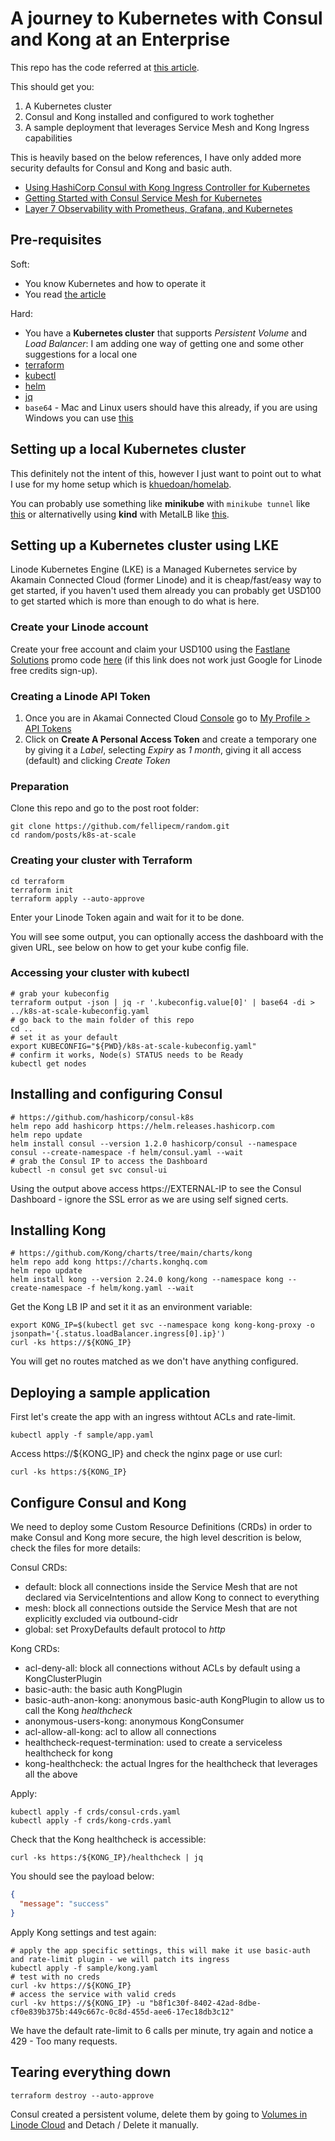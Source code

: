# A journey to Kubernetes with Consul and Kong at an Enterprise

This repo has the code referred at [this article](https://fellipecm.blogspot.com/2023/07/a-journey-to-kubernetes-with-consul-and.html).

This should get you:

1. A Kubernetes cluster
2. Consul and Kong installed and configured to work toghether
3. A sample deployment that leverages Service Mesh and Kong Ingress capabilities

This is heavily based on the below references, I have only added more security defaults for Consul and Kong and basic auth.

- [Using HashiCorp Consul with Kong Ingress Controller for Kubernetes](https://www.hashicorp.com/blog/using-hashicorp-consul-with-kong-ingress-controller-for-kubernetes)
- [Getting Started with Consul Service Mesh for Kubernetes](https://developer.hashicorp.com/consul/tutorials/kubernetes-features/service-mesh-deploy)
- [Layer 7 Observability with Prometheus, Grafana, and Kubernetes](https://developer.hashicorp.com/consul/tutorials/kubernetes/kubernetes-layer7-observability)

## Pre-requisites

Soft:

- You know Kubernetes and how to operate it
- You read [the article](https://fellipecm.blogspot.com/2023/07/a-journey-to-kubernetes-with-consul-and.html)

Hard:

- You have a **Kubernetes cluster** that supports *Persistent Volume* and *Load Balancer*: I am adding one way of getting one and some other suggestions for a local one
- [terraform](https://developer.hashicorp.com/terraform/downloads)
- [kubectl](https://kubernetes.io/docs/tasks/tools/#kubectl)
- [helm](https://helm.sh/docs/intro/install/)
- [jq](https://jqlang.github.io/jq/download/)
- `base64` - Mac and Linux users should have this already, if you are using Windows you can use [this](https://sourceforge.net/projects/base64-for-windows/)

## Setting up a local Kubernetes cluster

This definitely not the intent of this, however I just want to point out to what I use for my home setup which is [khuedoan/homelab](https://github.com/khuedoan/homelab).

You can probably use something like **minikube** with `minikube tunnel` like [this](https://medium.com/globant/load-balance-microservices-using-kubernetes-minikube-88b78dae4796) or alternativelly using **kind** with MetalLB like [this](https://kind.sigs.k8s.io/docs/user/loadbalancer/).

## Setting up a Kubernetes cluster using LKE

Linode Kubernetes Engine (LKE) is a Managed Kubernetes service by Akamain Connected Cloud (former Linode) and it is cheap/fast/easy way to get started, if you haven't used them already you can probably get USD100 to get started which is more than enough to do what is here.

### Create your Linode account

Create your free account and claim your USD100 using the [Fastlane Solutions](https://fastlane-it.com) promo code [here](https://www.linode.com/fastlane100) (if this link does not work just Google for Linode free credits sign-up).

### Creating a Linode API Token

1. Once you are in Akamai Connected Cloud [Console](https://cloud.linode.com/) go to [My Profile > API Tokens](https://cloud.linode.com/profile/tokens)
2. Click on **Create A Personal Access Token** and create a temporary one by giving it a *Label*, selecting *Expiry* as *1 month*, giving it all access (default) and clicking *Create Token*

### Preparation

Clone this repo and go to the post root folder:

```shell
git clone https://github.com/fellipecm/random.git
cd random/posts/k8s-at-scale
```

### Creating your cluster with Terraform

```shell
cd terraform
terraform init
terraform apply --auto-approve
```

Enter your Linode Token again and wait for it to be done.

You will see some output, you can optionally access the dashboard with the given URL, see below on how to get your kube config file.

### Accessing your cluster with kubectl

```shell
# grab your kubeconfig
terraform output -json | jq -r '.kubeconfig.value[0]' | base64 -di > ../k8s-at-scale-kubeconfig.yaml
# go back to the main folder of this repo
cd ..
# set it as your default
export KUBECONFIG="${PWD}/k8s-at-scale-kubeconfig.yaml"
# confirm it works, Node(s) STATUS needs to be Ready
kubectl get nodes
```

## Installing and configuring Consul

```shell
# https://github.com/hashicorp/consul-k8s
helm repo add hashicorp https://helm.releases.hashicorp.com
helm repo update
helm install consul --version 1.2.0 hashicorp/consul --namespace consul --create-namespace -f helm/consul.yaml --wait
# grab the Consul IP to access the Dashboard
kubectl -n consul get svc consul-ui
```

Using the output above access https://EXTERNAL-IP to see the Consul Dashboard - ignore the SSL error as we are using self signed certs.

## Installing Kong

```shell
# https://github.com/Kong/charts/tree/main/charts/kong
helm repo add kong https://charts.konghq.com
helm repo update
helm install kong --version 2.24.0 kong/kong --namespace kong --create-namespace -f helm/kong.yaml --wait
```

Get the Kong LB IP and set it it as an environment variable:

```shell
export KONG_IP=$(kubectl get svc --namespace kong kong-kong-proxy -o jsonpath='{.status.loadBalancer.ingress[0].ip}')
curl -ks https://${KONG_IP}
```

You will get no routes matched as we don't have anything configured.

## Deploying a sample application

First let's create the app with an ingress withtout ACLs and rate-limit.

```shell
kubectl apply -f sample/app.yaml
```

Access https://${KONG_IP} and check the nginx page or use curl:

```shell
curl -ks https:/${KONG_IP}
```

## Configure Consul and Kong

We need to deploy some Custom Resource Definitions (CRDs) in order to make Consul and Kong more secure, the high level descrition is below, check the files for more details:

Consul CRDs:

- default: block all connections inside the Service Mesh that are not declared via ServiceIntentions and allow Kong to connect to everything
- mesh: block all connections outside the Service Mesh that are not explicitly excluded via outbound-cidr
- global: set ProxyDefaults default protocol to *http*

Kong CRDs:

- acl-deny-all: block all connections without ACLs by default using a KongClusterPlugin
- basic-auth: the basic auth KongPlugin
- basic-auth-anon-kong: anonymous basic-auth KongPlugin to allow us to call the Kong *healthcheck*
- anonymous-users-kong: anonymous KongConsumer
- acl-allow-all-kong: acl to allow all connections
- healthcheck-request-termination: used to create a serviceless healthcheck for kong
- kong-healthcheck: the actual Ingres for the healthcheck that leverages all the above

Apply:

```shell
kubectl apply -f crds/consul-crds.yaml
kubectl apply -f crds/kong-crds.yaml
```

Check that the Kong healthcheck is accessible:

```shell
curl -ks https:/${KONG_IP}/healthcheck | jq
```
You should see the payload below:

```json
{
  "message": "success"
}
```

Apply Kong settings and test again:

```shell
# apply the app specific settings, this will make it use basic-auth and rate-limit plugin - we will patch its ingress
kubectl apply -f sample/kong.yaml
# test with no creds
curl -kv https://${KONG_IP}
# access the service with valid creds
curl -kv https://${KONG_IP} -u "b8f1c30f-8402-42ad-8dbe-cf0e839b375b:449c667c-0c8d-455d-aee6-17ec18db3c12"
```

We have the default rate-limit to 6 calls per minute, try again and notice a 429 - Too many requests.

## Tearing everything down

```shell
terraform destroy --auto-approve
```

Consul created a persistent volume, delete them by going to [Volumes in Linode Cloud](https://cloud.linode.com/volumes) and Detach / Delete it manually.
